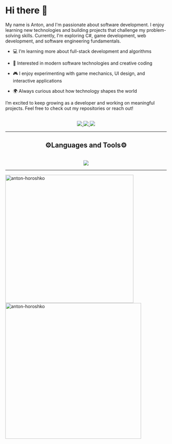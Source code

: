 # Hi there 👋

<div>
  My name is Anton, and I'm passionate about software development.
  I enjoy learning new technologies and building projects that challenge my problem-solving skills.
  Currently, I'm exploring C#, game development, web development, and software engineering fundamentals.
  
  - 💻 I’m learning more about full-stack development and algorithms
  
  - 🚀 Interested in modern software technologies and creative coding
  
  - 🎮 I enjoy experimenting with game mechanics, UI design, and interactive applications
  
  - 🌍 Always curious about how technology shapes the world
  
  I’m excited to keep growing as a developer and working on meaningful projects.
  Feel free to check out my repositories or reach out!

  <br>
</div>

<div align="center">
  <a href="mailto:antonn.horoshko@gmail.com" target="_blank">
    <img src="https://img.shields.io/badge/Gmail-D14836?style=for-the-badge&logo=gmail&logoColor=white" />
  </a>
  <a href="https://t.me/anton_horoshko" target="_blank">
    <img src="https://img.shields.io/badge/Telegram-2CA5E0?style=for-the-badge&logo=telegram&logoColor=white" />
  </a>
  <a href="https://discord.com/users/404981635902210049" target="_blank">
    <img src="https://img.shields.io/badge/Discord-5865F2?style=for-the-badge&logo=discord&logoColor=white" />
  </a>
</div>

<hr>

<div align="center">
  <h2>⚙️Languages and Tools⚙️</h2>
  <br>

  <a href="https://skillicons.dev">
    <img src="https://skillicons.dev/icons?i=js,html,css,cs,dotnet,cpp,visualstudio,unity,ps,pr" />
  </a>
  
</div>

<hr>

<p><img align="center" width="400px" src="https://github-readme-stats.vercel.app/api?username=anton-horoshko&show_icons=true&locale=en" alt="anton-horoshko" />
<img align="center" width="424px" src="https://github-readme-streak-stats.herokuapp.com/?user=anton-horoshko&" alt="anton-horoshko" /></p>
